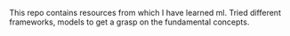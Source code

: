 This repo contains resources from which I have learned ml. Tried different frameworks, models to get a grasp on the fundamental concepts.
